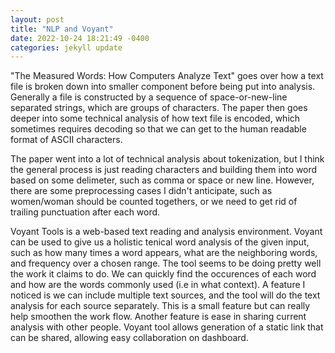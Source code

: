 ```yaml
---
layout: post
title: "NLP and Voyant"
date: 2022-10-24 18:21:49 -0400
categories: jekyll update
---
```


"The Measured Words: How Computers Analyze Text" goes over how a text file is broken down into smaller component before being put into analysis. Generally a file is constructed by a sequence of space-or-new-line separated strings, which are groups of characters. The paper then goes deeper into some technical analysis of how text file is encoded, which sometimes requires decoding so that we can get to the human readable format of ASCII characters.

The paper went into a lot of technical analysis about tokenization, but I think the general process is just reading characters and building them into word based on some delimeter, such as comma or space or new line. However, there are some preprocessing cases I didn't anticipate, such as women/woman should be counted togethers, or we need to get rid of trailing punctuation after each word.

Voyant Tools is a web-based text reading and analysis environment. Voyant can be used to give us a holistic tenical word analysis of the given input, such as how many times a word appears, what are the neighboring words, and frequency over a chosen range. The tool seems to be doing pretty well the work it claims to do. We can quickly find the occurences of each word and how are the words commonly used (i.e in what context). A feature I noticed is we can include multiple text sources, and the tool will do the text analysis for each source separately. This is a small feature but can really help smoothen the work flow. Another feature is ease in sharing current analysis with other people. Voyant tool allows generation of a static link that can be shared, allowing easy collaboration on dashboard.
